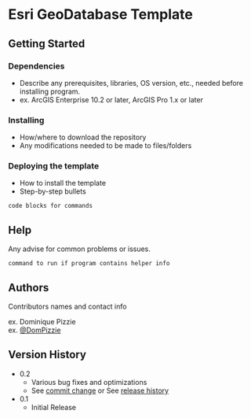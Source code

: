 # Esri GeoDatabase Template

## Getting Started

### Dependencies

* Describe any prerequisites, libraries, OS version, etc., needed before installing program.
* ex. ArcGIS Enterprise 10.2 or later, ArcGIS Pro 1.x or later

### Installing

* How/where to download the repository
* Any modifications needed to be made to files/folders

### Deploying the template

* How to install the template
* Step-by-step bullets
```
code blocks for commands
```

## Help

Any advise for common problems or issues.
```
command to run if program contains helper info
```

## Authors

Contributors names and contact info

ex. Dominique Pizzie  
ex. [@DomPizzie](https://twitter.com/dompizzie)

## Version History

* 0.2
    * Various bug fixes and optimizations
    * See [commit change]() or See [release history]()
* 0.1
    * Initial Release